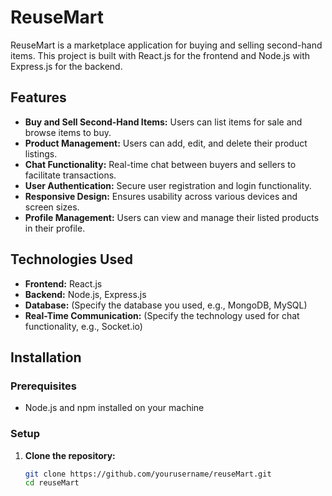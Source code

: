# ReuseMart

ReuseMart is a marketplace application for buying and selling second-hand items. This project is built with React.js for the frontend and Node.js with Express.js for the backend.

## Features

- **Buy and Sell Second-Hand Items:** Users can list items for sale and browse items to buy.
- **Product Management:** Users can add, edit, and delete their product listings.
- **Chat Functionality:** Real-time chat between buyers and sellers to facilitate transactions.
- **User Authentication:** Secure user registration and login functionality.
- **Responsive Design:** Ensures usability across various devices and screen sizes.
- **Profile Management:** Users can view and manage their listed products in their profile.

## Technologies Used

- **Frontend:** React.js
- **Backend:** Node.js, Express.js
- **Database:** (Specify the database you used, e.g., MongoDB, MySQL)
- **Real-Time Communication:** (Specify the technology used for chat functionality, e.g., Socket.io)

## Installation

### Prerequisites

- Node.js and npm installed on your machine

### Setup

1. **Clone the repository:**

   ```sh
   git clone https://github.com/yourusername/reuseMart.git
   cd reuseMart
